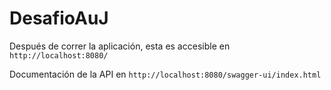 # DesafioAuJ


Después de correr la aplicación, esta es accesible en ```http://localhost:8080/```

Documentación de la API en ```http://localhost:8080/swagger-ui/index.html```